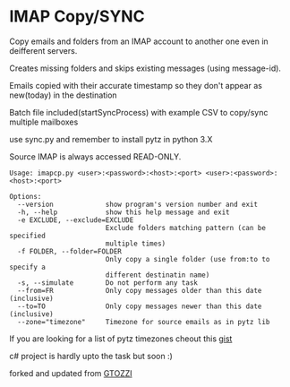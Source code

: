 # IMAP Copy/SYNC
Copy emails and folders from an IMAP account to another one even in deifferent servers.

Creates missing folders and skips existing messages (using message-id).

Emails copied with their accurate timestamp so they don't appear as new(today) in the destination

Batch file included(startSyncProcess) with example CSV to copy/sync multiple mailboxes

use sync.py and remember to install pytz in python 3.X

Source IMAP is always accessed READ-ONLY.

```
Usage: imapcp.py <user>:<password>:<host>:<port> <user>:<password>:<host>:<port>

Options:
  --version             show program's version number and exit
  -h, --help            show this help message and exit
  -e EXCLUDE, --exclude=EXCLUDE
                        Exclude folders matching pattern (can be specified
                        multiple times)
  -f FOLDER, --folder=FOLDER
                        Only copy a single folder (use from:to to specify a
                        different destinatin name)
  -s, --simulate        Do not perform any task
  --from=FR             Only copy messages older than this date (inclusive)
  --to=TO               Only copy messages newer than this date (inclusive)
  --zone="timezone"     Timezone for source emails as in pytz lib
  ```

  If you are looking for a list of pytz timezones cheout this [gist](https://gist.github.com/heyalexej/8bf688fd67d7199be4a1682b3eec7568)
  
  c# project is hardly upto the task but soon :)

  forked and updated from [GTOZZI](https://github.com/gtozzi/imapcp)
  
